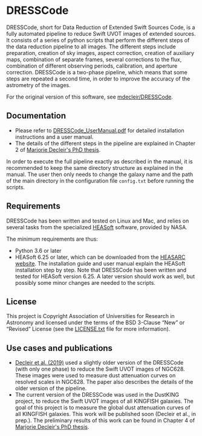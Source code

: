 # DRESSCode

DRESSCode, short for Data Reduction of Extended Swift Sources Code, is a fully automated pipeline to reduce Swift UVOT images of extended sources. It consists of a series of python scripts that perform the different steps of the data reduction pipeline to all images. The different steps include preparation, creation of sky images, aspect correction, creation of auxiliary maps, combination of separate frames, several corrections to the flux, combination of different observing periods, calibration, and aperture correction. DRESSCode is a two-phase pipeline, which means that some steps are repeated a second time, in order to improve the accuracy of the astrometry of the images.

For the original version of this software, see [mdecleir/DRESSCode](https://github.com/mdecleir/DRESSCode).

## Documentation

- Please refer to [DRESSCode_UserManual.pdf](DRESSCode_UserManual.pdf) for detailed installation instructions and a user manual.
- The details of the different steps in the pipeline are explained in Chapter 2 of [Marjorie Decleir's PhD thesis](https://biblio.ugent.be/publication/8638711).

In order to execute the full pipeline exactly as described in the manual, it is recommended to keep the same directory structure as explained in the manual. The user then only needs to change the galaxy name and the path of the main directory in the configuration file `config.txt` before running the scripts.

## Requirements

DRESSCode has been written and tested on Linux and Mac, and relies on several tasks from the specialized [HEASoft](https://heasarc.gsfc.nasa.gov/docs/software/heasoft/) software, provided by NASA.

The minimum requirements are thus:

- Python 3.6 or later
- HEASoft 6.25 or later, which can be downloaded from the [HEASARC website](https://heasarc.gsfc.nasa.gov/docs/software/heasoft/download.html). The installation guide and user manual explain the HEASoft installation step by step. Note that DRESSCode has been written and tested for HEASoft version 6.25. A later version should work as well, but possibly some minor changes are needed to the scripts.

## License

This project is Copyright Association of Universities for Research in Astronomy and licensed under the terms of the BSD 3-Clause “New” or “Revised” License (see the [LICENSE.txt](LICENSE.txt) file for more information).

## Use cases and publications

- [Decleir et al. (2019)](https://ui.adsabs.harvard.edu/abs/2019MNRAS.486..743D/abstract) used a slightly older version of the DRESSCode (with only one phase) to reduce the Swift UVOT images of NGC628. These images were used to measure dust attenuation curves on resolved scales in NGC628. The paper also describes the details of the older version of the pipeline.
- The current version of the DRESSCode was used in the DustKING project, to reduce the Swift UVOT images of all KINGFISH galaxies. The goal of this project is to measure the global dust attenuation curves of all KINGFISH galaxies. This work will be published soon (Decleir et al., in prep.). The preliminary results of this work can be found in Chapter 4 of [Marjorie Decleir's PhD thesis](https://biblio.ugent.be/publication/8638711).
